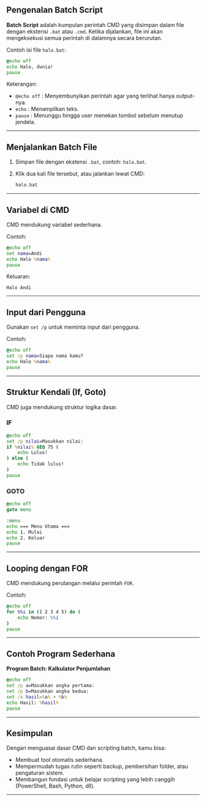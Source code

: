 ## Pengenalan Batch Script

**Batch Script** adalah kumpulan perintah CMD yang disimpan dalam file dengan ekstensi `.bat` atau `.cmd`. Ketika dijalankan, file ini akan mengeksekusi semua perintah di dalamnya secara berurutan.

Contoh isi file `halo.bat`:

```bat
@echo off
echo Halo, dunia!
pause
```

Keterangan:

* `@echo off` : Menyembunyikan perintah agar yang terlihat hanya output-nya.
* `echo` : Menampilkan teks.
* `pause` : Menunggu hingga user menekan tombol sebelum menutup jendela.

---

## Menjalankan Batch File

1. Simpan file dengan ekstensi `.bat`, contoh: `halo.bat`.
2. Klik dua kali file tersebut, atau jalankan lewat CMD:

   ```bash
   halo.bat
   ```

---

## Variabel di CMD

CMD mendukung variabel sederhana.

Contoh:

```bat
@echo off
set nama=Andi
echo Halo %nama%
pause
```

Keluaran:

```
Halo Andi
```

---

## Input dari Pengguna

Gunakan `set /p` untuk meminta input dari pengguna.

Contoh:

```bat
@echo off
set /p nama=Siapa nama kamu? 
echo Halo %nama%
pause
```

---

## Struktur Kendali (If, Goto)

CMD juga mendukung struktur logika dasar.

### IF

```bat
@echo off
set /p nilai=Masukkan nilai: 
if %nilai% GEQ 75 (
    echo Lulus!
) else (
    echo Tidak lulus!
)
pause
```

### GOTO

```bat
@echo off
goto menu

:menu
echo === Menu Utama ===
echo 1. Mulai
echo 2. Keluar
pause
```

---

## Looping dengan FOR

CMD mendukung perulangan melalui perintah `FOR`.

Contoh:

```bat
@echo off
for %%i in (1 2 3 4 5) do (
    echo Nomor: %%i
)
pause
```

---

## Contoh Program Sederhana

**Program Batch: Kalkulator Penjumlahan**

```bat
@echo off
set /p a=Masukkan angka pertama: 
set /p b=Masukkan angka kedua: 
set /a hasil=%a% + %b%
echo Hasil: %hasil%
pause
```

---

## Kesimpulan

Dengan menguasai dasar CMD dan scripting batch, kamu bisa:

* Membuat tool otomatis sederhana.
* Mempermudah tugas rutin seperti backup, pembersihan folder, atau pengaturan sistem.
* Membangun fondasi untuk belajar scripting yang lebih canggih (PowerShell, Bash, Python, dll).

---
